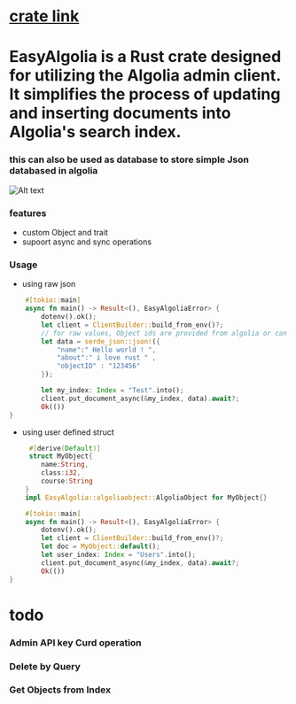 # [crate link](https://crates.io/crates/EasyAlgolia)

# EasyAlgolia is a Rust crate designed for utilizing the Algolia admin client. It simplifies the process of updating and inserting documents into Algolia's search index.

### this can also be used as database to store simple Json databased in algolia 

![Alt text](https://upload.wikimedia.org/wikipedia/commons/thumb/d/da/Algolia_logo.svg/1200px-Algolia_logo.svg.png "a title")


### features
* custom Object and trait 
* supoort async and sync operations


###  Usage 
* using raw json
```rust
    #[tokio::main]
    async fn main() -> Result<(), EasyAlgoliaError> {
        dotenv().ok();
        let client = ClientBuilder::build_from_env()?;
        // for raw values, Object ids are provided from algolia or can be explicitly put into json document
        let data = serde_json::json!({
            "name":" Hello world ! ",
            "about":" i love rust " ,
            "objectID" : "123456"
        });

        let my_index: Index = "Test".into();
        client.put_document_async(&my_index, data).await?;
        Ok(())
}
  ```
* using user defined struct 
```rust
     #[derive(Default)]
     struct MyObject{
        name:String,
        class:i32,
        course:String
    }
    impl EasyAlgolia::algoliaobject::AlgoliaObject for MyObject{}

    #[tokio::main]
    async fn main() -> Result<(), EasyAlgoliaError> {
        dotenv().ok();
        let client = ClientBuilder::build_from_env()?;
        let doc = MyObject::default();
        let user_index: Index = "Users".into();
        client.put_document_async(&my_index, data).await?;
        Ok(())
}
  ```

# todo
### Admin API key Curd operation
### Delete by Query
### Get Objects from Index
